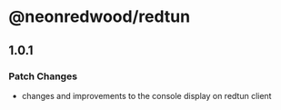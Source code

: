 # @neonredwood/redtun

## 1.0.1

### Patch Changes

- changes and improvements to the console display on redtun client
